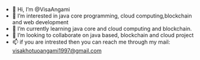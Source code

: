 - 👋 Hi, I’m @VisaAngami
- 👀 I’m interested in java core programming, cloud computing,blockchain and web development
- 🌱 I’m currently learning java core and cloud computing and blockchain.
- 💞️ I’m looking to collaborate on java based, blockchain and cloud project 
- 📫 if you are intrested then you can reach me through my mail: visakhotuoangami1997@gmail.com

<!---
VisaAngami/VisaAngami is a ✨ special ✨ repository because its `README.md` (this file) appears on your GitHub profile.
You can click the Preview link to take a look at your changes.
--->
